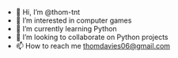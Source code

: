 - 👋 Hi, I’m @thom-tnt
- 👀 I’m interested in computer games
- 🌱 I’m currently learning Python
- 💞️ I’m looking to collaborate on Python projects
- 📫 How to reach me thomdavies06@gmail.com

<!---
thom-tnt/thom-tnt is a ✨ special ✨ repository because its `README.md` (this file) appears on your GitHub profile.
You can click the Preview link to take a look at your changes.
--->
